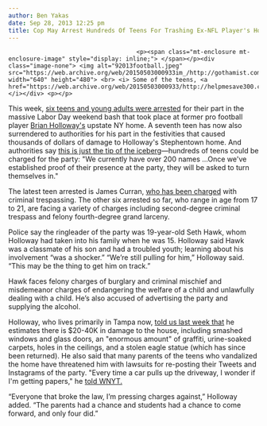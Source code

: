```yaml
---
author: Ben Yakas
date: Sep 28, 2013 12:25 pm
title: Cop May Arrest Hundreds Of Teens For Trashing Ex-NFL Player's House
---
```


	
										<p><span class="mt-enclosure mt-enclosure-image" style="display: inline;"> </span></p><div class="image-none"> <img alt="92013football.jpeg" src="https://web.archive.org/web/20150503000933im_/http://gothamist.com/attachments/byakas/92013football.jpeg" width="640" height="480"> <br> <i> Some of the teens, <a href="https://web.archive.org/web/20150503000933/http://helpmesave300.com/">via</a></i></div> <p></p>

<p>This week, <a href="https://web.archive.org/web/20150503000933/http://gothamist.com/2013/09/27/six_arrested_for_trashing_ex-nfl_pl.php">six teens and young adults were arrested</a> for their part in the massive Labor Day weekend bash that took place at former pro football player <a href="https://web.archive.org/web/20150503000933/http://gothamist.com/tags/brianholloway">Brian Holloway&apos;s</a> upstate NY home. A seventh teen has now also surrendered to authorities for his part in the festivities that caused thousands of dollars of damage to Holloway&apos;s Stephentown home. And authorities say <a href="https://web.archive.org/web/20150503000933/http://www.tmz.com/2013/09/27/6-brian-holloway-arrests-party-house-albany-new-england-patriots/">this is just the tip of the iceberg</a>&#x2014;hundreds of teens could be charged for the party: &quot;We currently have over 200 names ...Once we&apos;ve established proof of their presence at the party, they will be asked to turn themselves in.&quot;</p>

<p>The latest teen arrested is James Curran, <a href="https://web.archive.org/web/20150503000933/http://wnyt.com/article/stories/s3174276.shtml">who has been charged</a> with criminal trespassing. The other six arrested so far, who range in age from 17 to 21, are facing a variety of charges including second-degree criminal trespass and felony fourth-degree grand larceny. </p>

<p>Police say the ringleader of the party was 19-year-old Seth Hawk, whom Holloway had taken into his family when he was 15. Holloway said Hawk was a classmate of his son and had a troubled youth; learning about his involvement &#x201C;was a shocker.&#x201D; &#x201C;We&#x2019;re still pulling for him,&#x201D; Holloway said. &#x201C;This may be the thing to get him on track.&#x201D;</p>

<p>Hawk faces felony charges of burglary and criminal mischief and misdemeanor charges of endangering the welfare of a child and unlawfully dealing with a child. He&#x2019;s also accused of advertising the party and supplying the alcohol.</p>

<p>Holloway, who lives primarily in Tampa now, <a href="https://web.archive.org/web/20150503000933/http://gothamist.com/2013/09/20/parents_of_teens_who_trashed_ex-nfl.php">told us last week that</a> he estimates there is $20-40K in damage to the house, including smashed windows and glass doors, an &quot;enormous amount&quot; of graffiti, urine-soaked carpets, holes in the ceilings, and a stolen eagle statue (which has since been returned). He also said that many parents of the teens who vandalized the home have threatened him with lawsuits for re-posting their Tweets and Instagrams of the party. &quot;Every time a car pulls up the driveway, I wonder if I&apos;m getting papers,&quot; he <a href="https://web.archive.org/web/20150503000933/http://wnyt.com/article/stories/s3174276.shtml">told WNYT.</a></p>

<p>&#x201C;Everyone that broke the law, I&#x2019;m pressing charges against,&#x201D; Holloway added. &#x201C;The parents had a chance and students had a chance to come forward, and only four did.&#x201D;</p>					
										
									
				